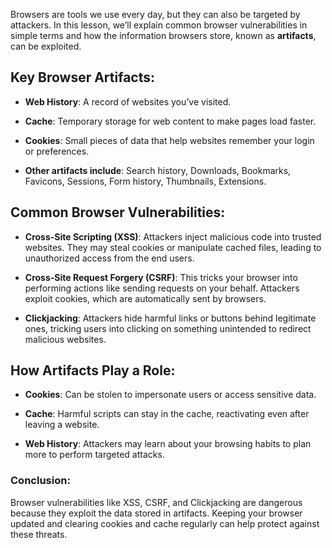    
   Browsers are tools we use every day, but they can also be targeted by attackers. In this lesson, we’ll explain common browser vulnerabilities in simple terms and how the information browsers store, known as **artifacts**, can be exploited.




## **Key Browser Artifacts:**

-   **Web History**: A record of websites you’ve visited.
    
-   **Cache**: Temporary storage for web content to make pages load faster.
    
-   **Cookies**: Small pieces of data that help websites remember your login or preferences.
    
-   **Other artifacts include**: Search history, Downloads, Bookmarks, Favicons, Sessions, Form history, Thumbnails, Extensions.

## **Common Browser Vulnerabilities:**
-  **Cross-Site Scripting (XSS)**: Attackers inject malicious code into trusted websites. They may steal cookies or manipulate cached files, leading to unauthorized access from the end users.
    
- **Cross-Site Request Forgery (CSRF)**: This tricks your browser into performing actions like sending requests on your behalf. Attackers exploit cookies, which are automatically sent by browsers.
    
- **Clickjacking**: Attackers hide harmful links or buttons behind legitimate ones, tricking users into clicking on something unintended to redirect malicious websites.

## **How Artifacts Play a Role:**

-   **Cookies**: Can be stolen to impersonate users or access sensitive data.
    
-   **Cache**: Harmful scripts can stay in the cache, reactivating even after leaving a website.
    
-   **Web History**: Attackers may learn about your browsing habits to plan more to perform  targeted attacks.
    

### Conclusion:
 Browser vulnerabilities like XSS, CSRF, and Clickjacking are dangerous because they exploit the data stored in artifacts. Keeping your browser updated and clearing cookies and cache regularly can help protect against these threats.
<!--stackedit_data:
eyJoaXN0b3J5IjpbLTE1NTE4NDc3ODQsNzUxNzQ1MTgzLC01NT
AwOTM2NTddfQ==
-->